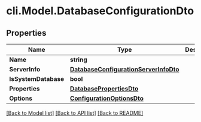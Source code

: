 # cli.Model.DatabaseConfigurationDto

## Properties

Name | Type | Description | Notes
------------ | ------------- | ------------- | -------------
**Name** | **string** |  | [optional] 
**ServerInfo** | [**DatabaseConfigurationServerInfoDto**](DatabaseConfigurationServerInfoDto.md) |  | [optional] 
**IsSystemDatabase** | **bool** |  | [optional] 
**Properties** | [**DatabasePropertiesDto**](DatabasePropertiesDto.md) |  | 
**Options** | [**ConfigurationOptionsDto**](ConfigurationOptionsDto.md) |  | [optional] 

[[Back to Model list]](../README.md#documentation-for-models) [[Back to API list]](../README.md#documentation-for-api-endpoints) [[Back to README]](../README.md)

